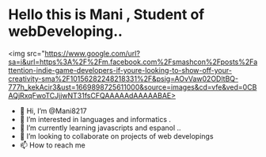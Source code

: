 
# Hello this is Mani , Student of webDeveloping.. 
<img src="https://www.google.com/url?sa=i&url=https%3A%2F%2Fm.facebook.com%2Fsmashcon%2Fposts%2Fattention-indie-game-developers-if-youre-looking-to-show-off-your-creativity-sma%2F10156282248218331%2F&psig=AOvVaw02ODltBQ-777h_kekAcir3&ust=1669898725611000&source=images&cd=vfe&ved=0CBAQjRxqFwoTCJjjwNT31fsCFQAAAAAdAAAAABAE>










- 👋 Hi, I’m @Mani8217
- 👀 I’m interested in languages and informatics . 
- 🌱 I’m currently learning javascripts and espanol ..
- 💞️ I’m looking to collaborate on projects of web developings
- 📫 How to reach me 


<!---
Mani8217/Mani8217 is a ✨ special ✨ repository because its `README.md` (this file) appears on your GitHub profile.
You can click the Preview link to take a look at your changes.
--->
